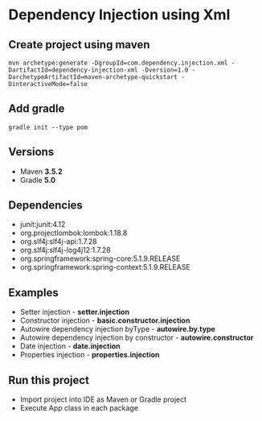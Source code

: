 # Dependency Injection using Xml

## Create project using maven
```
mvn archetype:generate -DgroupId=com.dependency.injection.xml -DartifactId=dependency-injection-xml -Dversion=1.0 -DarchetypeArtifactId=maven-archetype-quickstart -DinteractiveMode=false
```

## Add gradle
```
gradle init --type pom
```

## Versions
* Maven **3.5.2**
* Gradle **5.0**

## Dependencies
* junit:junit:4.12
* org.projectlombok:lombok:1.18.8
* org.slf4j:slf4j-api:1.7.28
* org.slf4j:slf4j-log4j12:1.7.28
* org.springframework:spring-core:5.1.9.RELEASE
* org.springframework:spring-context:5.1.9.RELEASE

## Examples
* Setter injection - **setter.injection**
* Constructor injection - **basic.constructor.injection**
* Autowire dependency injection byType - **autowire.by.type**
* Autowire dependency injection by constructor - **autowire.constructor**
* Date injection - **date.injection**
* Properties injection - **properties.injection**

## Run this project
* Import project into IDE as Maven or Gradle project
* Execute App class in each package